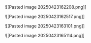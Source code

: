 ![[Pasted image 20250423162208.png]]

![[Pasted image 20250423162517.png]]

![[Pasted image 20250423163101.png]]

![[Pasted image 20250423165114.png]]